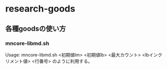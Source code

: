 # research-goods
## 各種goodsの使い方
### mncore-libmd.sh
Usage: mncore-libmd.sh <初期値lm> <初期値lb> <最大カウント> <lbインクリメント値> <行番号> のように利用する。
